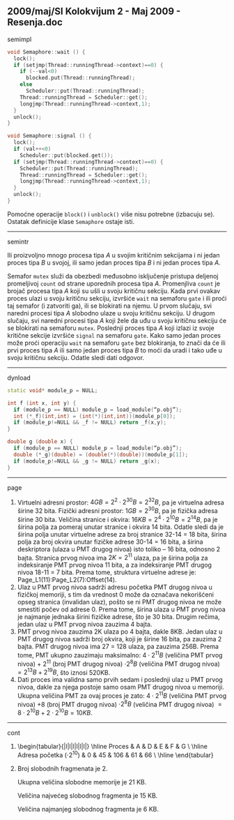2009/maj/SI Kolokvijum 2 - Maj 2009 - Resenja.doc
--------------------------------------------------------------------------------
semimpl

```cpp
void Semaphore::wait () {
  lock();
  if (setjmp(Thread::runningThread->context)==0) {
    if (--val<0)
      blocked.put(Thread::runningThread);
    else
      Scheduler::put(Thread::runningThread);
    Thread::runningThread = Scheduler::get();
    longjmp(Thread::runningThread->context,1);
  }
  unlock();
}

void Semaphore::signal () {
  lock();
  if (val++<0)
    Scheduler::put(blocked.get());
  if (setjmp(Thread::runningThread->context)==0) {
    Scheduler::put(Thread::runningThread);
    Thread::runningThread = Scheduler::get();
    longjmp(Thread::runningThread->context,1);
  }
  unlock();
}
```
Pomoćne operacije `block()` i `unblock()` više nisu potrebne (izbacuju se). Ostatak definicije klase `Semaphore` ostaje isti.

--------------------------------------------------------------------------------
semintr

Ili proizvoljno mnogo procesa tipa *A* u svojim kritičnim sekcijama i ni jedan
proces tipa *B* u svojoj, ili samo jedan proces tipa *B* i ni jedan proces tipa *A*.

Semafor `mutex` služi da obezbedi međusobno isključenje pristupa deljenoj promeljivoj `count` od
strane uporednih procesa tipa *A*. Promenjliva `count` je brojač procesa tipa *A* koji su ušli u svoju
kritičnu sekciju. Kada prvi ovakav proces ulazi u svoju kritičnu sekciju, izvršiće `wait` na semaforu
`gate` i ili proći taj semafor (i zatvoriti ga), ili se blokirati na njemu. U prvom slučaju, svi naredni
procesi tipa *A* slobodno ulaze u svoju kritičnu sekciju. U drugom slučaju, svi naredni procesi tipa *A*
koji žele da uđu u svoju kritičnu sekciju će se blokirati na semaforu `mutex`. Poslednji proces tipa *A* koji izlazi iz svoje kritične sekcije izvršiće `signal` na semaforu `gate`. Kako samo jedan proces može proći operaciju `wait` na semaforu `gate` bez blokiranja, to znači da će ili prvi proces tipa *A* ili samo jedan proces tipa *B* to moći da uradi i tako uđe u svoju kritičnu sekciju. Odatle sledi dati odgovor.

--------------------------------------------------------------------------------
dynload
```cpp
static void* module_p = NULL;

int f (int x, int y) {
  if (module_p == NULL) module_p = load_module(“p.obj”);
  int (*_f)(int,int) = (int(*)(int,int))(module_p[0]);
  if (module_p!=NULL && _f != NULL) return _f(x,y);
}

double g (double x) {
  if (module_p == NULL) module_p = load_module(“p.obj”);
  double (*_g)(double) = (double(*)(double))(module_p[1]);
  if (module_p!=NULL && _g != NULL) return _g(x);
}
```
--------------------------------------------------------------------------------
page

1. Virtuelni adresni prostor: $4GB = 2^{2}\cdot 2^{30}B = 2^{32}B$, pa je virtuelna adresa širine 32 bita.
Fizički adresni prostor: $1GB = 2^{30}B$, pa je fizička adresa širine 30 bita.
Veličina stranice i okvira: $16KB = 2^{4}\cdot 2^{10}B = 2^{14}B$, pa je širina polja za pomeraj unutar stranice i okvira 14 bita.
Odatle sledi da je širina polja unutar virtuelne adrese za broj stranice 32-14 = 18 bita, širina polja za broj okvira unutar fizičke adrese 30-14 = 16 bita, a širina deskriptora (ulaza u PMT drugog nivoa) isto toliko – 16 bita, odnosno 2 bajta.
Stranica prvog nivoa ima $2K = 2^{11}$ ulaza, pa je širina polja za indeksiranje PMT prvog nivoa 11 bita, a za indeksiranje PMT drugog nivoa 18-11 = 7 bita.
Prema tome, struktura virtuelne adrese je: Page_L1(11):Page_L2(7):Offset(14).
2. Ulaz u PMT prvog nivoa sadrži adresu početka PMT drugog nivoa u fizičkoj memoriji, s tim da vrednost 0 može da označava nekorišćeni opseg stranica (invalidan ulaz), pošto se ni PMT drugog nivoa ne može smestiti počev od adrese 0. Prema tome, širina ulaza u PMT prvog nivoa je najmanje jednaka širini fizičke adrese, što je 30 bita. Drugim rečima, jedan ulaz u PMT prvog nivoa zauzima 4 bajta.
3. PMT prvog nivoa zauzima 2K ulaza po 4 bajta, dakle 8KB.
Jedan ulaz u PMT drugog nivoa sadrži broj okvira, koji je širine 16 bita, pa zauzima 2 bajta.
PMT drugog nivoa ima 27 = 128 ulaza, pa zauzima 256B.
Prema tome, PMT ukupno zauzimaju maksimalno:
$4\cdot 2^{11}B$ (veličina PMT prvog nivoa) + $2^{11}$ (broj PMT drugog nivoa) $\cdot  2^{8}B$ (veličina PMT drugog nivoa) $= 2^{13}B + 2^{19}B$, što iznosi 520KB.
4. Dati proces ima validna samo prvih sedam i poslednji ulaz u PMT prvog nivoa, dakle za njega postoje samo osam PMT drugog nivoa u memoriji. Ukupna veličina PMT za ovaj proces je zato:
$4\cdot 2^{11}B$ (veličina PMT prvog nivoa) $+ 8$ (broj PMT drugog nivoa) $\cdot  2^{8}B$ (veličina PMT drugog nivoa) $= 8\cdot 2^{10}B + 2\cdot 2^{10}B = 10KB$.


--------------------------------------------------------------------------------
cont

1. \begin{tabular}{|l|l|l|l|l|l|}
\hline
Proces & A & D & E & F & G \\
\hline
Adresa početka ($\cdot 2^{10}$) & 0 & 45 & 106 & 61 & 66 \\
\hline
\end{tabular}

2. Broj slobodnih fragmenata je 2.

   Ukupna veličina slobodne memorije je 21 KB.

   Veličina najvećeg slobodnog fragmenta je 15 KB.

   Veličina najmanjeg slobodnog fragmenta je 6 KB.
